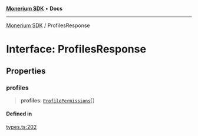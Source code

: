 [**Monerium SDK**](../README.md) • **Docs**

***

[Monerium SDK](../README.md) / ProfilesResponse

# Interface: ProfilesResponse

## Properties

### profiles

> **profiles**: [`ProfilePermissions`](ProfilePermissions.md)[]

#### Defined in

[types.ts:202](https://github.com/monerium/js-monorepo/blob/main/packages/sdk/src/types.ts#L202)
